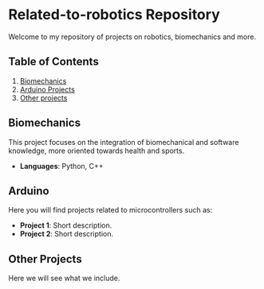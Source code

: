 # Related-to-robotics Repository

Welcome to my repository of projects on robotics, biomechanics and more.

## Table of Contents
1. [Biomechanics](#biomechanics)
2. [Arduino Projects](#arduino)
3. [Other projects](#other-projects)

## Biomechanics
This project focuses on the integration of biomechanical and software knowledge, more oriented towards health and sports. 
- **Languages**: Python, C++

## Arduino
Here you will find projects related to microcontrollers such as:
- **Project 1**: Short description.
- **Project 2**: Short description.

## Other Projects
Here we will see what we include.
